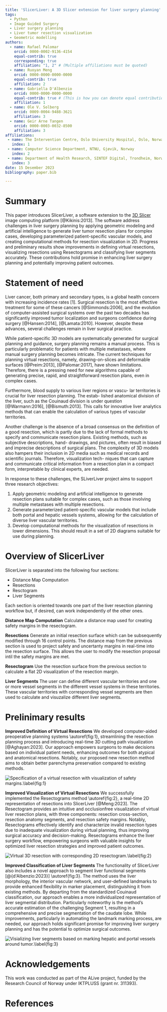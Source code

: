 ```yaml
---
title: 'SlicerLiver: A 3D Slicer extension for liver surgery planning'
tags:
  - Python
  - Image Guided Surgery
  - Liver surgery planning
  - Liver tumor resection visualization
  - Geometric modelling
authors:
  - name: Rafael Palomar
    orcid: 0000-0002-9136-4154
    equal-contrib: true
    corresponding: true
    affiliation: "1, 2" # (Multiple affiliations must be quoted)
  - name: Ruoyan Meng
    orcid: 0000-0000-0000-0000
    equal-contrib: true
    affiliation: 2
  - name: Gabriella D'Albenzio
    orcid: 0000-0000-0000-0000
    equal-contrib: true # (This is how you can denote equal contributions between multiple authors)
    affiliation: 1
  - name: Ole V. Solberg
    orcid: 0009-0004-9488-3621
    affiliation: 3
  - name: Geir Arne Tangen
    orcid: 0000-0003-0032-8500
    affiliation: 3
affiliations:
 - name: The Intervention Centre, Oslo University Hospital, Oslo, Norway
   index: 1
 - name: Computer Science Department, NTNU, Gjøvik, Norway
   index: 2
 - name: Department of Health Research, SINTEF Digital, Trondheim, Norway 
   index: 3
date: 15 Desember 2023
bibliography: paper.bib

---
```


# Summary

This paper introduces SlicerLiver, a software extension to the [3D Slicer](https://slicer.org "3D Slicer")
image computing platform [@Kikinis:2013]. The software address challenges in liver surgery planning by 
applying geometric modeling and artificial intelligence to generate liver tumor 
resection plans for complex cases, developing parameterized patient-specific 
vascular models, and creating computational methods for resection visualization 
in 2D. Progress and preliminary results show improvements in defining virtual 
resections, visualizing resections using Resectograms and classifying liver 
segments accurately. These contributions hold promise in enhancing liver surgery 
planning and potentially improving patient outcomes.

# Statement of need

Liver cancer, both primary and secondary types, is a global health concern with 
increasing incidence rates [1]. Surgical resection is the most effective treatment 
for some of these cancers [@Simmonds:2006], and the evolution of computer-assisted surgical systems 
over the past two decades has significantly improved tumor localization and surgeons 
confidence during surgery [@Hansen:2014], [@Lamata:2010]. However, despite these advances, several challenges 
remain in liver surgical practice.

While patient-specific 3D models are systematically generated for surgical planning 
and guidance, surgery planning remains a manual process. This is particularly problematic 
for patients with multiple metastases, where manual surgery planning becomes intricate. 
The current techniques for planning virtual resections, namely, drawing-on-slices and 
deformable surfaces [@Preim:2013], [@Palomar:2017], have shown limitations. Therefore, there is a pressing 
need for new algorithms capable of generating precise, rapid, and straightforward 
resection plans, even in complex cases.

Furthermore, blood supply to various liver regions or vascu-
lar territories is crucial for liver resection planning. The estab-
lished anatomical division of the liver, such as the Couinaud
division is under question [@Warmann:2016], [@Bismuth:2013]. This calls for innovative
liver analytics methods that can enable the calculation of
various types of vascular territories.

Another challenge is the absence of a broad consensus on
the definition of a good resection, which is partly due to the
lack of formal methods to specify and communicate resection
plans. Existing methods, such as subjective descriptions, hand-
drawings, and pictures, often result in biased and imprecise
descriptions of surgical plans. The complexity of 3D models
also hampers their inclusion in 2D media such as medical
records and scientific journals. Therefore, visualization tech-
niques that can capture and communicate critical information
from a resection plan in a compact form, interpretable by
clinical experts, are needed.

In response to these challenges, the SLiverLiver project aims to support
three research objectives:
1) Apply geometric modeling and artificial intelligence to
generate resection plans suitable for complex cases, such
as those involving multiple metastases with multiple
resections.
2) Generate parameterized patient-specific vascular models
that include both portal and hepatic vessels systems,
allowing for the calculation of diverse liver vascular
territories.
3) Develop computational methods for the visualization of
resections in lower dimensions. This should result in a
set of 2D diagrams suitable for use during planning.

# Overview of SlicerLiver

SlicerLiver is separated into the following four sections:

- Distance Map Computation
- Resections
- Resctogram
- Liver Segments

Each section is oriented towards one part of the liver resection planning workflow but, 
if desired, can work independently of the other ones.

**Distance Map Computation**
Calculate a distance map used for creating safety margins in the resectogram.

**Resections**
Generate an initial resection surface which can be subsequently modified through 16 control points.
The distance map from the previous section is used to project safety and uncertanty margins 
in real-time into the resection surface. This allows the user to modify the resection proposal 
intil the safety margins are met.

**Resectogram**
Use the resection surface from the previous section to calculate a flat 2D visualization of the resection margin.

**Liver Segments**
The user can define different vascular territories and one or more vessel segments 
in the different vessel systems in these territories.
These vascular territories with corresponding vessel segments are then used to calculate 
and visuzalize different liver segments.

# Prelinimary results

**Improved Definition of Virtual Resections**
We developed computer-aided preoperative planning systems \autoref{fig:1},
streamlining the resection planning process and introducing
real-time 3D cutting path visualization [@Aghayan:2023]. Our approach empowers surgeons to make decisions based on individual patient
needs, enhancing outcomes for both atypical and anatomical
resections. Notably, our proposed new resection method
aims to obtain better parenchyma preservation compared to
existing methods.

![Specification of a virtual resection with visualization of safety margins.\label{fig:1}](Screenshots/Slicer-Liver_screenshot_04.png)

**Improved Visualization of Virtual Resections**
We successfully implemented the Resectograms method \autoref{fig:2},
a real-time 2D representation of resections into SlicerLiver [@Meng:2023]. 
The Resectogram provides an intuitive and occlusionfree visualization of virtual liver resection plans, with three
components: resection cross-section, resection anatomy segments, and resection safety margins. Notably, Resectograms
effectively identify and characterize invalid resection types due
to inadequate visualization during virtual planning, thus improving surgical accuracy and decision-making. Resectograms
enhance the liver surgery workflow, empowering surgeons with
valuable insights for optimized liver resection strategies and
improved patient outcomes.

![Virtual 3D resection with corresponding 2D resectogram.\label{fig:2}](Screenshots/JossFigure2.png)

**Improved Classification of Liver Segments**
The functionality of SlicerLiver also includes a novel approach to
segment liver functional segments [@{d'Albenzio:2023}] \autoref{fig:3}. The method
uses the liver morphology, the interior vascular network,
and user-defined landmarks to provide enhanced flexibility in
marker placement, distinguishing it from existing methods. By
departing from the standardized Couinaud classification, our
approach enables a more individualized representation of liver
segmental distribution. Particularly noteworthy is the method’s
accurate estimation of the challenging Segment 1, resulting in
a comprehensive and precise segmentation of the caudate lobe.
While improvements, particularly in automating the landmark
marking process, are needed, our approach holds significant
promise for improving liver surgery planning and has the
potential to optimize surgical outcomes.

![Visializing liver segments based on marking hepatic and portal vessels around tumor.\label{fig:3}](Screenshots/JossFigure3.png)

# Acknowledgements
This work was conducted as part of the ALive project, funded by the Research Council of Norway under IKTPLUSS (grant nr. 311393).

# References
